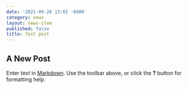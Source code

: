 ```yaml
---
date: '2021-09-28 13:02 -0400'
category: news
layout: news-item
published: false
title: Test post
---
```

## A New Post

Enter text in [Markdown](http://daringfireball.net/projects/markdown/). Use the toolbar above, or click the **?** button for formatting help.
